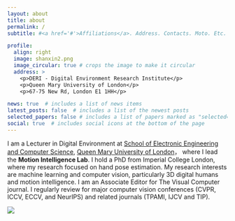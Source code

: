 ```yaml
---
layout: about
title: about
permalink: /
subtitle: #<a href='#'>Affiliations</a>. Address. Contacts. Moto. Etc.

profile:
  align: right
  image: shanxin2.png
  image_circular: true # crops the image to make it circular
  address: >
    <p>DERI - Digital Environment Research Institute</p>
    <p>Queen Mary University of London</p>
    <p>67-75 New Rd, London E1 1HH</p>

news: true  # includes a list of news items
latest_posts: false  # includes a list of the newest posts
selected_papers: false # includes a list of papers marked as "selected={true}"
social: true  # includes social icons at the bottom of the page
---
```


I am a Lecturer in Digital Environment at <a href="http://www.eecs.qmul.ac.uk/">School of Electronic Engineering and Computer Science</a>, <a href="https://www.qmul.ac.uk/">Queen Mary University of London</a>， where I lead the <strong>Motion Intelligence Lab</strong>. I hold a PhD from Imperial College London, where my research focused on hand pose estimation. My research interests are machine learning and computer vision, particularly 3D digital humans and motion intelligence. I am an Associate Editor for The Visual Computer journal. I regularly review for major computer vision conferences (CVPR, ICCV, ECCV, and NeurIPS) and related journals (TPAMI, IJCV and TIP).



<a href="https://clustrmaps.com/site/1bdyy"  title="Visit tracker"><img src="//www.clustrmaps.com/map_v2.png?d=zQzGkcGdxzN-5-6_CJQZ_BHAgn4E52DhtfU_hZuVaD0&cl=ffffff" /></a>

